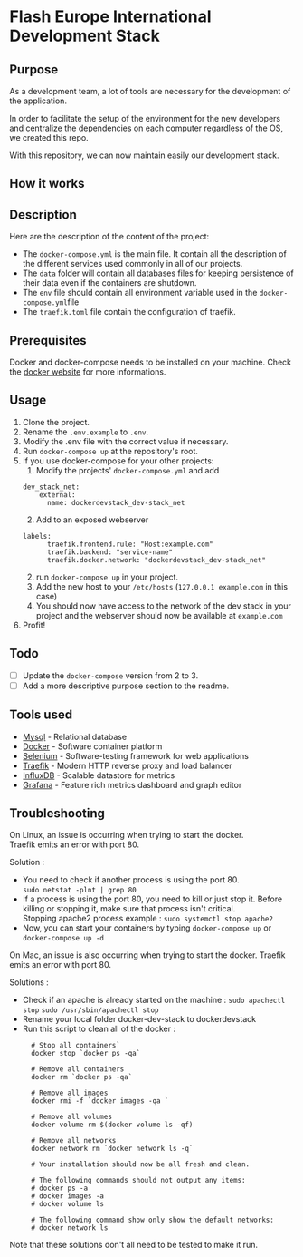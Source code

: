 Flash Europe International Development Stack
========

## Purpose
 As a development team, a lot  of tools are necessary for the development of the application.
 
 In order to facilitate the setup of the environment for the new developers and centralize the dependencies on each computer
 regardless of the OS, we created this repo.
 
 With this repository, we can now maintain easily our development stack.
 
## How it works
 
## Description
 Here are the description of the content of the project:
 * The `docker-compose.yml` is the main file. It contain all the description of the different services used commonly in all of our projects.
 * The `data` folder will contain all databases files for keeping persistence of their data even if the containers are shutdown.
 * The `env` file should contain all environment variable used in the `docker-compose.yml`file
 * The `traefik.toml` file contain the configuration of traefik.
 
## Prerequisites
 Docker and docker-compose needs to be installed on your machine. Check
 the [docker website](https://docs.docker.com/engine/installation/) for more informations.

## Usage
 1. Clone the project.
 2. Rename the `.env.example` to `.env`.
 3. Modify the .env file with the correct value if necessary.
 4. Run `docker-compose up` at the repository's root.
 5. If you use docker-compose for your other projects:
    1. Modify the projects' `docker-compose.yml` and add 
    ```
    dev_stack_net:
        external:
          name: dockerdevstack_dev-stack_net
    ```
    2. Add to an exposed webserver
    ```
    labels:
          traefik.frontend.rule: "Host:example.com"
          traefik.backend: "service-name"
          traefik.docker.network: "dockerdevstack_dev-stack_net"
    ```
    2. run `docker-compose up` in your project.
    3. Add the new host to your `/etc/hosts` (`127.0.0.1 example.com` in this case)
    4. You should now have access to the network of the dev stack in your project and the webserver should now be available at `example.com` 
 6. Profit!
 
## Todo
 * [ ] Update the `docker-compose` version from 2 to 3.
 * [ ] Add a more descriptive purpose section to the readme.

## Tools used
* [Mysql](https://www.mysql.com/) - Relational database
* [Docker](https://www.docker.com/) - Software container platform
* [Selenium](http://www.seleniumhq.org/) - Software-testing framework for web applications
* [Traefik](https://traefik.io/) - Modern HTTP reverse proxy and load balancer
* [InfluxDB](https://www.influxdata.com/) - Scalable datastore for metrics
* [Grafana](https://grafana.com/) - Feature rich metrics dashboard and graph editor

## Troubleshooting
On Linux, an issue is occurring when trying to start the docker.  
Traefik emits an error with port 80.  

Solution :  
- You need to check if another process is using the port 80.  
  `sudo netstat -plnt | grep 80`  
- If a process is using the port 80, you need to kill or just stop it. Before killing or stopping it, make sure that process isn't critical.  
  Stopping apache2 process example : `sudo systemctl stop apache2`   
- Now, you can start your containers by typing `docker-compose up` or `docker-compose up -d`  


On Mac, an issue is also occurring when trying to start the docker.
Traefik emits an error with port 80.

Solutions : 
- Check if an apache is already started on the machine :
    ``sudo apachectl stop``
    ``sudo /usr/sbin/apachectl stop``
- Rename your local folder docker-dev-stack to dockerdevstack
- Run this script to clean all of the docker : 
    ```
      # Stop all containers`
      docker stop `docker ps -qa`
      
      # Remove all containers
      docker rm `docker ps -qa`
      
      # Remove all images
      docker rmi -f `docker images -qa `
      
      # Remove all volumes
      docker volume rm $(docker volume ls -qf)
      
      # Remove all networks
      docker network rm `docker network ls -q`
      
      # Your installation should now be all fresh and clean.
      
      # The following commands should not output any items:
      # docker ps -a
      # docker images -a
      # docker volume ls
      
      # The following command show only show the default networks:
      # docker network ls
    ```
    
Note that these solutions don't all need to be tested to make it run.
